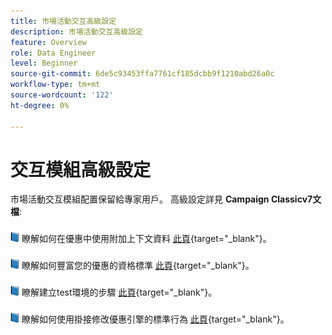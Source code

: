 ```yaml
---
title: 市場活動交互高級設定
description: 市場活動交互高級設定
feature: Overview
role: Data Engineer
level: Beginner
source-git-commit: 6de5c93453ffa7761cf185dcbb9f1210abd26a0c
workflow-type: tm+mt
source-wordcount: '122'
ht-degree: 0%

---
```


# 交互模組高級設定

市場活動交互模組配置保留給專家用戶。 高級設定詳見 **Campaign Classicv7文檔**:

![](../assets/do-not-localize/book.png) 瞭解如何在優惠中使用附加上下文資料 [此頁](https://experienceleague.adobe.com/docs/campaign-classic/using/managing-offers/advanced-parameters/additional-data.html){target=&quot;_blank&quot;}。

![](../assets/do-not-localize/book.png) 瞭解如何豐富您的優惠的資格標準 [此頁](https://experienceleague.adobe.com/docs/campaign-classic/using/managing-offers/advanced-parameters/extension-example.html){target=&quot;_blank&quot;}。

![](../assets/do-not-localize/book.png) 瞭解建立test環境的步驟  [此頁](https://experienceleague.adobe.com/docs/campaign-classic/using/managing-offers/advanced-parameters/creating-a-test-environment.html){target=&quot;_blank&quot;}。

![](../assets/do-not-localize/book.png) 瞭解如何使用掛接修改優惠引擎的標準行為 [此頁](https://experienceleague.adobe.com/docs/campaign-classic/using/managing-offers/advanced-parameters/hooks.html){target=&quot;_blank&quot;}。

